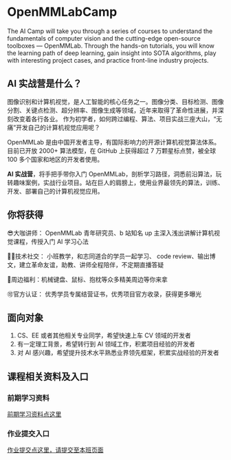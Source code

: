 # OpenMMLabCamp
The AI Camp will take you through a series of courses to understand the fundamentals of computer vision and the cutting-edge open-source toolboxes — OpenMMLab. Through the hands-on tutorials, you will know the learning path of deep learning, gain insight into SOTA algorithms, play with interesting project cases, and practice front-line industry projects.


## AI 实战营是什么？
图像识别和计算机视觉，是人工智能的核心任务之一。图像分类、目标检测、图像分割、关键点检测、超分辨率、图像生成等领域，近年来取得了革命性进展，并深刻改变着各行各业。
作为初学者，如何跨过编程、算法、项目实战三座大山，“无痛”开发自己的计算机视觉应用呢？

OpenMMLab 是由中国开发者主导，有国际影响力的开源计算机视觉算法体系。目前已开放 2000+ 算法模型，在 GitHub 上获得超过 7 万颗星标点赞，被全球 100 多个国家和地区的开发者使用。

**AI 实战营**，将手把手带你入门 OpenMMLab，剖析学习路径，洞悉前沿算法，玩转趣味案例，实战行业项目。站在巨人的肩膀上，使用业界最领先的算法，训练、开发、部署自己的计算机视觉应用。

## 你将获得
😎大咖讲师： OpenMMLab 青年研究员、b 站知名 up 主深入浅出讲解计算机视觉课程，传授入门 AI 学习心法

👨‍🎓技术社交： 小班教学，和志同道合的学员一起学习、 code review、输出博文，建立革命友谊，助教、讲师全程陪伴，不定期直播答疑

🛒周边福利：机械键盘、鼠标、抱枕等众多精美周边等你来拿

🉑官方认证： 优秀学员专属结营证书，优秀项目官方收录，获得更多曝光
## 面向对象
1. CS、EE 或者其他相关专业同学，希望快速上车 CV 领域的开发者
2. 有一定理工背景，希望转行到 AI 领域工作，积累项目经验的开发者
3. 对 AI 感兴趣，希望提升技术水平熟悉业界领先框架，积累实战经验的开发者

## 课程相关资料及入口

### 前期学习资料
[前期学习资料点这里](https://aicarrier.feishu.cn/docs/doccnP7NPMfRr9TAcwRsPKgkOgc)

### 作业提交入口
[作业提交点这里，请提交至本班页面](https://github.com/open-mmlab/OpenMMLabCamp/issues)
